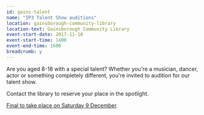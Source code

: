 ```yaml
---
id: gains-talent
name: "IP3 Talent Show auditions"
location: gainsborough-community-library
location-text: Gainsborough Community Library
event-start-date: 2017-11-18
event-start-time: 1400
event-end-time: 1600
breadcrumb: y
---
```


Are you aged 8-18 with a special talent? Whether you're a musician, dancer, actor or something completely different, you're invited to audition for our talent show.

Contact the library to reserve your place in the spotlight.

[Final to take place on Saturday 9 December](/events/gainsborough-2017-11-25-talent-show-final/).
